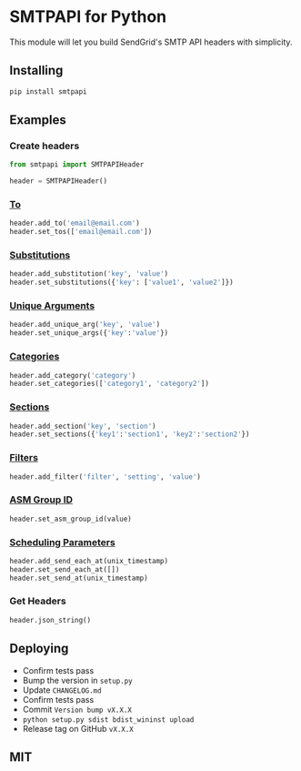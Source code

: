 # SMTPAPI for Python

This module will let you build SendGrid's SMTP API headers with simplicity.

## Installing

```bash
pip install smtpapi
```

## Examples

### Create headers

```python
from smtpapi import SMTPAPIHeader

header = SMTPAPIHeader()

```

### [To](http://sendgrid.com/docs/API_Reference/SMTP_API/index.html)
```python
header.add_to('email@email.com')
header.set_tos(['email@email.com'])
```

### [Substitutions](http://sendgrid.com/docs/API_Reference/SMTP_API/substitution_tags.html)

```python
header.add_substitution('key', 'value')
header.set_substitutions({'key': ['value1', 'value2']})
```

### [Unique Arguments](http://sendgrid.com/docs/API_Reference/SMTP_API/unique_arguments.html)

```python
header.add_unique_arg('key', 'value')
header.set_unique_args({'key':'value'})
```
### [Categories](http://sendgrid.com/docs/API_Reference/SMTP_API/categories.html)

```python
header.add_category('category')
header.set_categories(['category1', 'category2'])
```

### [Sections](http://sendgrid.com/docs/API_Reference/SMTP_API/section_tags.html)

```python
header.add_section('key', 'section')
header.set_sections({'key1':'section1', 'key2':'section2'})
```

### [Filters](http://sendgrid.com/docs/API_Reference/SMTP_API/apps.html)

```python
header.add_filter('filter', 'setting', 'value')
```

### [ASM Group ID](https://sendgrid.com/docs/User_Guide/advanced_suppression_manager.html)

```python
header.set_asm_group_id(value)
```

### [Scheduling Parameters](https://sendgrid.com/docs/API_Reference/SMTP_API/scheduling_parameters.html)

```python
header.add_send_each_at(unix_timestamp)
header.set_send_each_at([])
header.set_send_at(unix_timestamp)
```

### Get Headers

```python
header.json_string()
```

## Deploying

* Confirm tests pass
* Bump the version in `setup.py`
* Update `CHANGELOG.md`
* Confirm tests pass
* Commit `Version bump vX.X.X`
* `python setup.py sdist bdist_wininst upload`
* Release tag on GitHub `vX.X.X`


## MIT

